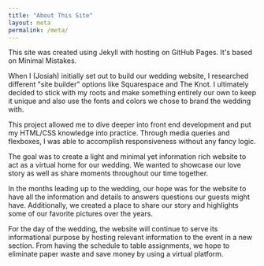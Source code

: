 ```yaml
---
title: "About This Site"
layout: meta
permalink: /meta/
---
```


This site was created using Jekyll with hosting on GitHub Pages. It's based on Minimal Mistakes.

When I (Josiah) initially set out to build our wedding website, I researched different "site builder" options like Squarespace and The Knot. I ultimately decided to stick with my roots and make something entirely our own to keep it unique and also use the fonts and colors we chose to brand the wedding with.

This project allowed me to dive deeper into front end development and put my HTML/CSS knowledge into practice. Through media queries and flexboxes, I was able to accomplish responsiveness without any fancy logic. 

The goal was to create a light and minimal yet information rich website to act as a virtual home for our wedding. We wanted to showcase our love story as well as share moments throughout our time together. 

In the months leading up to the wedding, our hope was for the website to have all the information and details to answers questions our guests might have. Additionally, we created a place to share our story and highlights some of our favorite pictures over the years. 

For the day of the wedding, the website will continue to serve its informational purpose by hosting relevant information to the event in a new section. From having the schedule to table assignments, we hope to eliminate paper waste and save money by using a virtual platform.